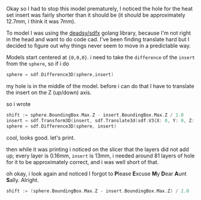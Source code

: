 Okay so I had to stop this model prematurely, I noticed the hole for the heat set insert was fairly shorter than it should be (it should be approximately 12.7mm, i think it was 7mm).

To model I was using the [deadsy/sdfx](https://github.com/deadsy/sdfx) golang library, because I'm not right in the head and want to do code cad. I've been finding translate hard but I decided to figure out why things never seem to move in a predictable way.

Models start centered at `{0,0,0}`. i need to take the `difference` of the `insert` from the `sphere`, so if i do
```go
sphere = sdf.Difference3D(sphere,insert)
``` 
my hole is in the middle of the model. before i can do that I have to translate the insert on the Z (up/down) axis.

so i wrote 
```go
shift := sphere.BoundingBox.Max.Z - insert.BoundingBox.Max.Z / 2.0
insert = sdf.Transform3D(insert, sdf.Translate3d(sdf.V3{X: 0, Y: 0, Z: -shift}))
sphere = sdf.Difference3D(sphere, insert)
```
cool, looks good. let's print.

then while it was printing i noticed on the slicer that the layers did not add up; every layer is 0.16mm, `insert` is 13mm, i needed around 81 layers of hole for it to be approximately correct, and i was well short of that.

oh okay, i look again and noticed I forgot to **P**lease **E**xcuse **M**y **D**ear **A**unt **S**ally. Alright.

```go
shift := (sphere.BoundingBox.Max.Z - insert.BoundingBox.Max.Z) / 2.0

